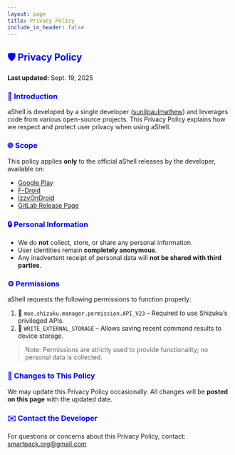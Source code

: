 ```yaml
---
layout: page
title: Privacy Policy
include_in_header: false
---
```


<h2 style="color: blue">🛡️ Privacy Policy</h2>

**Last updated:** Sept. 19, 2025

<h3 style="color: blue">📖 Introduction</h3>

aShell is developed by a single developer (<a href="https://play.google.com/store/apps/dev?id=5836199813143882901" target="_blank">sunilpaulmathew</a>) and leverages code from various open-source projects. This Privacy Policy explains how we respect and protect user privacy when using aShell.

<h3 style="color: blue">🌐 Scope</h3>

This policy applies **only** to the official aShell releases by the developer, available on:

- <a href="https://play.google.com/store/apps/details?id=in.sunilpaulmathew.ashell" target="_blank">Google Play</a>  
- <a href="https://f-droid.org/packages/in.sunilpaulmathew.ashell" target="_blank">F-Droid</a>  
- <a href="https://apt.izzysoft.de/fdroid/index/apk/in.sunilpaulmathew.ashell" target="_blank">IzzyOnDroid</a>  
- <a href="https://gitlab.com/sunilpaulmathew/ashell/-/releases" target="_blank">GitLab Release Page</a>

<h3 style="color: blue">🔒 Personal Information</h3>

- We do **not** collect, store, or share any personal information.  
- User identities remain **completely anonymous**.  
- Any inadvertent receipt of personal data will **not be shared with third parties**.

<h3 style="color: blue">⚙️ Permissions</h3>

aShell requests the following permissions to function properly:

1. 🔑 `moe.shizuku.manager.permission.API_V23` – Required to use Shizuku’s privileged APIs.  
2. 💾 `WRITE_EXTERNAL_STORAGE` – Allows saving recent command results to device storage.  

> Note: Permissions are strictly used to provide functionality; no personal data is collected.

<h3 style="color: blue">📝 Changes to This Policy</h3>

We may update this Privacy Policy occasionally. All changes will be **posted on this page** with the updated date.

<h3 style="color: blue">✉️ Contact the Developer</h3>

For questions or concerns about this Privacy Policy, contact:  
<a href="mailto:smartpack.org@gmail.com">smartpack.org@gmail.com</a>
